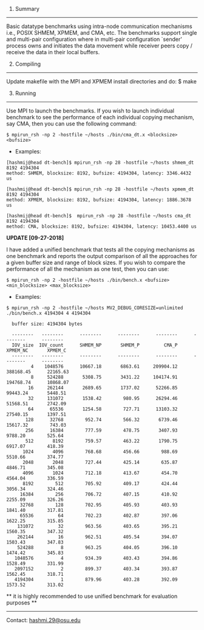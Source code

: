 1. Summary
-----------
Basic datatype benchmarks using intra-node communication mechanisms i.e., 
POSIX SHMEM, XPMEM, and CMA, etc. The benchmarks support single and multi-pair 
configuration  where in multi-pair configuration `sender' process owns and 
initiates the data movement while receiver peers copy / receive the data in 
their local buffers.

2. Compiling
-------------
Update makefile with the MPI and XPMEM install directories and do:
$ make

3. Running 
-----------

Use MPI to launch the benchmarks. If you wish to launch individual benchmark to
see the performance of each individual copying mechanism, say CMA, then 
you can use the following command:

```
$ mpirun_rsh -np 2 -hostfile ~/hosts ./bin/cma_dt.x <blocksize> <bufsize>
```

* Examples:

```
[hashmij@head dt-bench]$ mpirun_rsh -np 28 -hostfile ~/hosts shmem_dt 8192 4194304
method: SHMEM, blocksize: 8192, bufsize: 4194304, latency: 3346.4432 us

[hashmij@head dt-bench]$ mpirun_rsh -np 28 -hostfile ~/hosts xpmem_dt 8192 4194304
method: XPMEM, blocksize: 8192, bufsize: 4194304, latency: 1886.3678 us

[hashmij@head dt-bench]$  mpirun_rsh -np 28 -hostfile ~/hosts cma_dt 8192 4194304
method: CMA, blocksize: 8192, bufsize: 4194304, latency: 10453.4400 us
```


**UPDATE [09-27-2018]** 

I have added a unified benchmark that tests all the copying mechanisms 
as one benchmark and reports the output comparison of all the approaches for 
a given buffer size and range of block sizes. If you wish to compare the 
performance of all the mechanism as one test, then you can use:

```
$ mpirun_rsh -np 2 -hostfile ~/hosts ./bin/bench.x <bufsize> <min_blocksize> <max_blocksize>

```

* Examples:

```
$ mpirun_rsh -np 2 -hostfile ~/hosts MV2_DEBUG_CORESIZE=unlimited ./bin/bench.x 4194304 4 4194304
  
  buffer size: 4194304 bytes
  
  --------   --------      --------      --------      --------      --------      --------
  IOV_size  IOV_count      SHMEM_NP       SHMEM_P         CMA_P      XPMEM_NC       XPMEM_C
  --------   --------      --------      --------      --------      --------      --------
         4    1048576      10667.18       6863.61     209904.12     388168.45      22165.63
         8     524288       5308.75       3431.22     104174.91     194768.74      10868.07
        16     262144       2689.65       1737.02      52266.85      99443.24       5448.51
        32     131072       1538.42        980.95      26294.46      51568.51       2742.09
        64      65536       1254.58        727.71      13103.32      27540.15       1397.51
       128      32768        952.74        566.32       6739.46      15617.32        743.03
       256      16384        777.59        478.75       3407.93       9788.20        525.64
       512       8192        759.57        463.22       1790.75       6917.07        418.39
      1024       4096        768.68        456.66        988.69       5510.66        374.77
      2048       2048        727.44        425.14        635.87       4846.71        345.08
      4096       1024        712.18        413.67        454.70       4564.04        336.59
      8192        512        705.92        409.17        424.44       3056.34        324.46
     16384        256        706.72        407.15        410.92       2255.09        326.26
     32768        128        702.95        405.93        403.93       1841.40        317.81
     65536         64        702.23        402.87        397.06       1622.25        315.85
    131072         32        963.56        403.65        395.21       1560.35        347.32
    262144         16        962.51        405.54        394.07       1503.43        347.83
    524288          8        963.25        404.05        396.10       1474.42        345.83
   1048576          4        934.39        403.43        394.86       1528.49        331.99
   2097152          2        899.37        403.34        393.87       1562.45        318.71
   4194304          1        879.96        403.28        392.09       1573.52        313.02

```

** it is highly recommended to use unified benchmark for evaluation purposes **

--------------------------
Contact: hashmi.29@osu.edu
